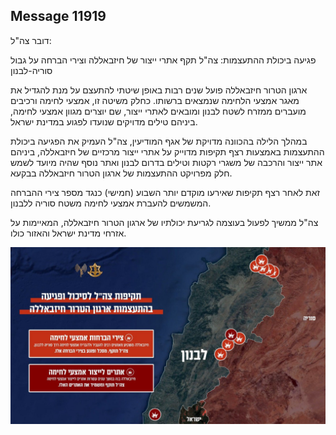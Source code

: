 ## Message 11919

דובר צה"ל:

פגיעה ביכולת ההתעצמות: צה"ל תקף אתרי ייצור של חיזבאללה וצירי הברחה על גבול סוריה-לבנון

ארגון הטרור חיזבאללה פועל שנים רבות באופן שיטתי להתעצם על מנת להגדיל את מאגר אמצעי הלחימה שנמצאים ברשותו. 
כחלק משיטה זו, אמצעי לחימה ורכיבים מועברים ממזרח לשטח לבנון ומובאים לאתרי ייצור, שם יוצרים מגוון אמצעי לחימה, ביניהם טילים מדויקים שנועדו לפגוע במדינת ישראל.

במהלך הלילה בהכוונה מדויקת של אגף המודיעין, צה"ל העמיק את הפגיעה ביכולת ההתעצמות באמצעות רצף תקיפות מדוייק על אתרי ייצור מרכזיים של חיזבאללה, ביניהם אתר ייצור והרכבה של משגרי רקטות וטילים בדרום לבנון ואתר נוסף שהיה מיועד לשמש חלק מפרויקט ההתעצמות של ארגון הטרור חיזבאללה בבקעא.

זאת לאחר רצף תקיפות שאירעו מוקדם יותר השבוע (חמישי) כנגד מספר צירי ההברחה המשמשים להעברת אמצעי לחימה משטח סוריה ללבנון.

צה"ל ממשיך לפעול בעוצמה לגריעת יכולתיו של ארגון הטרור חיזבאללה, המאיימות על אזרחי מדינת ישראל והאזור כולו.

![Photo](11919/11919_photo.jpg)
